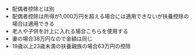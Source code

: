 - 配偶者控除とは別
- 配偶者控除は所得が1,000万円を超える場合には適用できないが扶養控除の場合は適用できる
- 老人や子供を計上に入れる場合こちらを使用する
- 妻の場合38万円なので金額は同じ
- 19歳以上23歳未満の扶養親族の場合63万円の控除